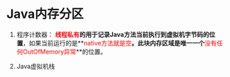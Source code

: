 # Java内存分区

1. 程序计数器： **<font color='red'>线程私有</font>**的用于记录Java方法**当前执行到虚拟机字节码的位置**，如果当前运行的是**<font color='red'>native方法就是空</font>**。此块内存区域是唯一一个**<font color='red'>没有任何OutOfMemory异常</font>**的位置。

2. Java虚拟机栈

   